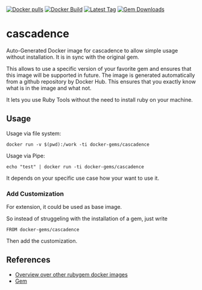 [![Docker pulls](https://img.shields.io/docker/pulls/rubygem/cascadence.svg)](https://hub.docker.com/r/rubygem/cascadence/)
[![Docker Build](https://img.shields.io/docker/automated/rubygem/cascadence.svg)](https://hub.docker.com/r/rubygem/cascadence/)
[![Latest Tag](https://img.shields.io/github/tag/docker-rubygem/cascadence.svg)](https://hub.docker.com/r/rubygem/cascadence/)
[![Gem Downloads](https://img.shields.io/gem/dt/cascadence.svg)](https://rubygems.org/gems/cascadence/)
# cascadence

Auto-Generated Docker image for cascadence to allow simple usage without installation.
It is in sync with the original gem.

This allows to use a specific version of your favorite gem and ensures that this image will be supported in future.
The image is generated automatically from a github repository by Docker Hub.
This ensures that you exactly know what is in the image and what not.

It lets you use Ruby Tools without the need to install ruby on your machine.

## Usage

Usage via file system:

`docker run -v $(pwd):/work -ti docker-gems/cascadence`

Usage via Pipe:

`echo "test" | docker run -ti docker-gems/cascadence`

It depends on your specific use case how your want to use it.

### Add Customization

For extension, it could be used as base image.

So instead of struggeling with the installation of a gem, just write

`FROM docker-gems/cascadence`

Then add the customization.

## References

 - [Overview over other rubygem docker images](https://github.com/thinkbot/docker-rubygem)
 - [Gem](https://rubygems.org/gems/cascadence/)

